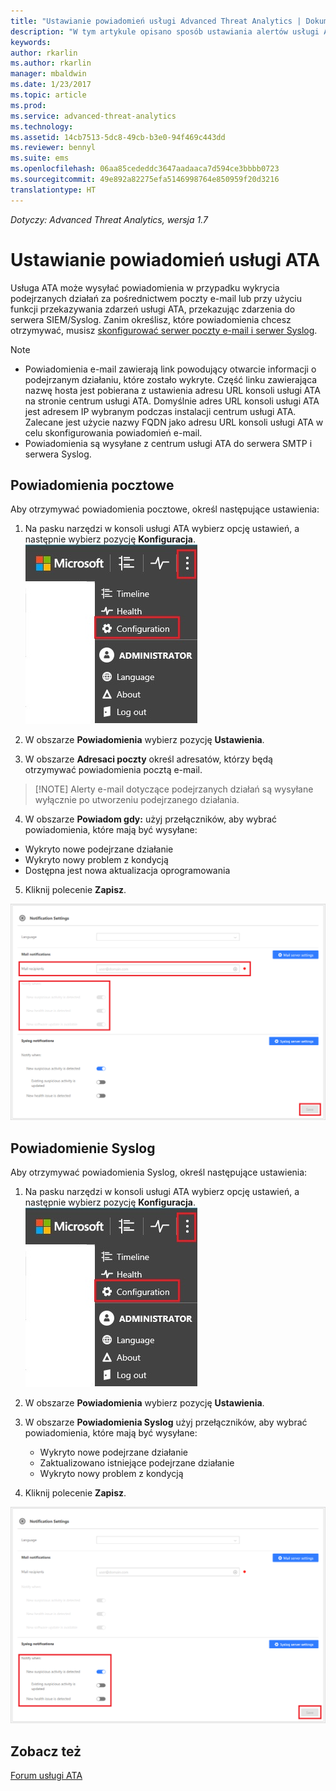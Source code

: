 ```yaml
---
title: "Ustawianie powiadomień usługi Advanced Threat Analytics | Dokumentacja firmy Microsoft"
description: "W tym artykule opisano sposób ustawiania alertów usługi ATA w celu otrzymywania powiadomień o wykryciu podejrzanych działań."
keywords: 
author: rkarlin
ms.author: rkarlin
manager: mbaldwin
ms.date: 1/23/2017
ms.topic: article
ms.prod: 
ms.service: advanced-threat-analytics
ms.technology: 
ms.assetid: 14cb7513-5dc8-49cb-b3e0-94f469c443dd
ms.reviewer: bennyl
ms.suite: ems
ms.openlocfilehash: 06aa85cededdc3647aadaaca7d594ce3bbbb0723
ms.sourcegitcommit: 49e892a82275efa5146998764e850959f20d3216
translationtype: HT
---
```

*Dotyczy: Advanced Threat Analytics, wersja 1.7*



# <a name="set-ata-notifications"></a>Ustawianie powiadomień usługi ATA
Usługa ATA może wysyłać powiadomienia w przypadku wykrycia podejrzanych działań za pośrednictwem poczty e-mail lub przy użyciu funkcji przekazywania zdarzeń usługi ATA, przekazując zdarzenia do serwera SIEM/Syslog. Zanim określisz, które powiadomienia chcesz otrzymywać, musisz [skonfigurować serwer poczty e-mail i serwer Syslog](setting-syslog-email-server-settings.md).

> [!NOTE]
> -   Powiadomienia e-mail zawierają link powodujący otwarcie informacji o podejrzanym działaniu, które zostało wykryte. Część linku zawierająca nazwę hosta jest pobierana z ustawienia adresu URL konsoli usługi ATA na stronie centrum usługi ATA. Domyślnie adres URL konsoli usługi ATA jest adresem IP wybranym podczas instalacji centrum usługi ATA.  Zalecane jest użycie nazwy FQDN jako adresu URL konsoli usługi ATA w celu skonfigurowania powiadomień e-mail.
> -   Powiadomienia są wysyłane z centrum usługi ATA do serwera SMTP i serwera Syslog.

## <a name="mail-notifications"></a>Powiadomienia pocztowe
Aby otrzymywać powiadomienia pocztowe, określ następujące ustawienia:


1. Na pasku narzędzi w konsoli usługi ATA wybierz opcję ustawień, a następnie wybierz pozycję **Konfiguracja**.
![Ikona ustawień konfiguracji usługi ATA](media/ATA-config-icon.JPG)

2. W obszarze **Powiadomienia** wybierz pozycję **Ustawienia**.
3. W obszarze **Adresaci poczty** określ adresatów, którzy będą otrzymywać powiadomienia pocztą e-mail.
>    [!NOTE]
>   Alerty e-mail dotyczące podejrzanych działań są wysyłane wyłącznie po utworzeniu podejrzanego działania.

4. W obszarze **Powiadom gdy:** użyj przełączników, aby wybrać powiadomienia, które mają być wysyłane:
  - Wykryto nowe podejrzane działanie
  - Wykryto nowy problem z kondycją
  - Dostępna jest nowa aktualizacja oprogramowania

5. Kliknij polecenie **Zapisz**.

![Obraz ustawień powiadomień pocztowych usługi ATA](media/ATA-mail-notification-settings-1.7.png)


## <a name="syslog-notification"></a>Powiadomienie Syslog

Aby otrzymywać powiadomienia Syslog, określ następujące ustawienia:


1. Na pasku narzędzi w konsoli usługi ATA wybierz opcję ustawień, a następnie wybierz pozycję **Konfiguracja**.
![Ikona ustawień konfiguracji usługi ATA](media/ATA-config-icon.JPG)

2. W obszarze **Powiadomienia** wybierz pozycję **Ustawienia**.
3. W obszarze **Powiadomienia Syslog** użyj przełączników, aby wybrać powiadomienia, które mają być wysyłane:


    - Wykryto nowe podejrzane działanie
    - Zaktualizowano istniejące podejrzane działanie
    - Wykryto nowy problem z kondycją
5. Kliknij polecenie **Zapisz**.

![Ilustracja ustawień powiadomień usługi ATA](media/ATA-syslog-notification-settings-1.7.png)




## <a name="see-also"></a>Zobacz też
[Forum usługi ATA](https://social.technet.microsoft.com/Forums/security/home?forum=mata)
